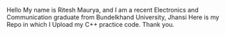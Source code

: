 Hello My name is Ritesh Maurya, and I am a recent Electronics and Communication graduate from Bundelkhand University, Jhansi
Here is my Repo in which I Upload my C++ practice code.
Thank you.
